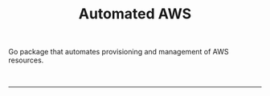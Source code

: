 <h1 align = "center" >Automated AWS</h1>

<br />

<p align="center">
  
Go package that automates provisioning and management of AWS resources.

</p>
<br />  

---
